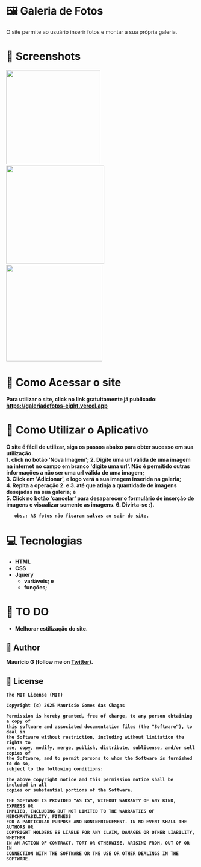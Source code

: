 # 🖼️ Galeria de Fotos
O site permite ao usuário inserir fotos e montar a sua própria galeria. 
<b>
# 📸 Screenshots
<!-- You can add more screenshots here if you like -->
<img src="assets/figA.png" width="250">&emsp;<img src="assets/figB.png" width="260">&emsp;<img src="assets/figC.png" width="255">

# 📲 Como Acessar o site
Para utilizar o site, click no link gratuitamente já publicado: https://galeriadefotos-eight.vercel.app

# 📘 Como Utilizar o Aplicativo
 O site é fácil de utilizar, siga os passos abaixo para obter sucesso em sua utilização.<br>
       1. click no botão 'Nova Imagem';
       2. Digite uma url válida de uma imagem na internet no campo em branco 'digite uma url'. Não é permitido outras informações a não ser uma url válida de uma imagem;<br>
       3. Click em 'Adicionar', e logo verá a sua imagem inserida na galeria;<br>
       4. Repita a operação 2. e 3. até que atinja a quantidade de imagens desejadas na sua galeria; e<br>
       5. Click no botão 'cancelar' para desaparecer o formulário de inserção de imagens e visualizar somente as imagens.
       6. Divirta-se :).

       obs.: AS fotos não ficaram salvas ao sair do site.

# 💻 Tecnologias
* HTML
* CSS
* Jquery
  - variáveis; e
  - funções;

# 📖 TO DO
- Melhorar estilização do site.

## 🧔 Author
Maurício G (follow me on [Twitter](https://twitter.com/maumauriciog)).


## 🔖 License
```
The MIT License (MIT)

Copyright (c) 2025 Maurício Gomes das Chagas

Permission is hereby granted, free of charge, to any person obtaining a copy of
this software and associated documentation files (the "Software"), to deal in
the Software without restriction, including without limitation the rights to
use, copy, modify, merge, publish, distribute, sublicense, and/or sell copies of
the Software, and to permit persons to whom the Software is furnished to do so,
subject to the following conditions:

The above copyright notice and this permission notice shall be included in all
copies or substantial portions of the Software.

THE SOFTWARE IS PROVIDED "AS IS", WITHOUT WARRANTY OF ANY KIND, EXPRESS OR
IMPLIED, INCLUDING BUT NOT LIMITED TO THE WARRANTIES OF MERCHANTABILITY, FITNESS
FOR A PARTICULAR PURPOSE AND NONINFRINGEMENT. IN NO EVENT SHALL THE AUTHORS OR
COPYRIGHT HOLDERS BE LIABLE FOR ANY CLAIM, DAMAGES OR OTHER LIABILITY, WHETHER
IN AN ACTION OF CONTRACT, TORT OR OTHERWISE, ARISING FROM, OUT OF OR IN
CONNECTION WITH THE SOFTWARE OR THE USE OR OTHER DEALINGS IN THE SOFTWARE.
```
